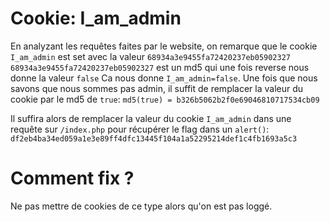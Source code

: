 # Cookie: I_am_admin

En analyzant les requêtes faites par le website, on remarque que le cookie `I_am_admin` est set avec la valeur `68934a3e9455fa72420237eb05902327`
`68934a3e9455fa72420237eb05902327` est un md5 qui une fois reverse nous donne la valeur `false`
Ca nous donne `I_am_admin=false`.
Une fois que nous savons que nous sommes pas admin, il suffit de remplacer la valeur du cookie par le md5 de `true`:
`md5(true) = b326b5062b2f0e69046810717534cb09`

Il suffira alors de remplacer la valeur du cookie `I_am_admin` dans une requête sur `/index.php` pour récupérer le flag dans un `alert()`: `df2eb4ba34ed059a1e3e89ff4dfc13445f104a1a52295214def1c4fb1693a5c3`

# Comment fix ?

Ne pas mettre de cookies de ce type alors qu'on est pas loggé.

